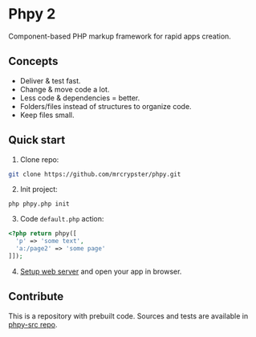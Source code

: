# Phpy 2

Component-based PHP markup framework for rapid apps creation.

## Concepts
- Deliver & test fast.
- Change & move code a lot.
- Less code & dependencies = better.
- Folders/files instead of structures to organize code.
- Keep files small.

## Quick start
1. Clone repo:
```bash
git clone https://github.com/mrcrypster/phpy.git
```

2. Init project:
```
php phpy.php init
```

3. Code `default.php` action:
```php
<?php return phpy([
  'p' => 'some text',
  'a:/page2' => 'some page'
]]);
```

4. [Setup web server](#howto) and open your app in browser.

## Contribute
This is a repository with prebuilt code.
Sources and tests are available in [phpy-src repo](https://github.com/mrcrypster/phpy-src).
